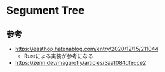 # Segument Tree



## 参考

* https://easthop.hatenablog.com/entry/2020/12/15/211044
  * Rustによる実装が参考になる
* https://zenn.dev/magurofly/articles/3aa1084dfecce2